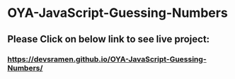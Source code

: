 # OYA-JavaScript-Guessing-Numbers
## Please Click on below link to see live project:
### https://devsramen.github.io/OYA-JavaScript-Guessing-Numbers/
